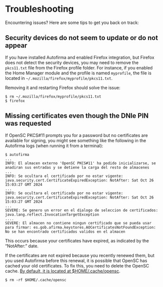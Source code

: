 # Troubleshooting

Encountering issues? Here are some tips to get you back on track:

## Security devices do not seem to update or do not appear

If you have installed Autofirma and enabled Firefox integration, but Firefox does not
detect the security devices, you may need to remove the `pkcs11.txt` file from the
Firefox profile folder. For instance, if you enabled the Home Manager module and the
profile is named `myprofile`, the file is located in `~/.mozilla/firefox/myprofile/pkcs11.txt`.

Removing it and restarting Firefox should solve the issue:

```console
$ rm ~/.mozilla/firefox/myprofile/pkcs11.txt
$ firefox
```

## Missing certificates even though the DNIe PIN was requested

If OpenSC PKCS#11 prompts you for a password but no certificates are available for
signing, you might see something like the following in the Autofirma logs (when
running it from a terminal):

```console
$ autofirma
...
INFO: El almacen externo 'OpenSC PKCS#11' ha podido inicializarse, se anadiran sus entradas y se detiene la carga del resto de almacenes
...
INFO: Se ocultara el certificado por no estar vigente: java.security.cert.CertificateExpiredException: NotAfter: Sat Oct 26 15:03:27 GMT 2024
...
INFO: Se ocultara el certificado por no estar vigente: java.security.cert.CertificateExpiredException: NotAfter: Sat Oct 26 15:03:27 GMT 2024
...
SEVERE: Se genero un error en el dialogo de seleccion de certificados: java.lang.reflect.InvocationTargetException
....
SEVERE: El almacen no contiene ningun certificado que se pueda usar para firmar: es.gob.afirma.keystores.AOCertificatesNotFoundException: No se han encontrado certificados validos en el almacen
```

This occurs because your certificates have expired, as indicated by the “NotAfter:” date.

If the certificates are not expired because you recently renewed them, but you used
Autofirma before this renewal, it is possible that OpenSC has cached your old certificates.
To fix this, you need to delete the OpenSC cache. [By default, it is located at
$HOME/.cache/opensc](https://github.com/OpenSC/OpenSC/wiki/Environment-variables).

```console
$ rm -rf $HOME/.cache/opensc
```


